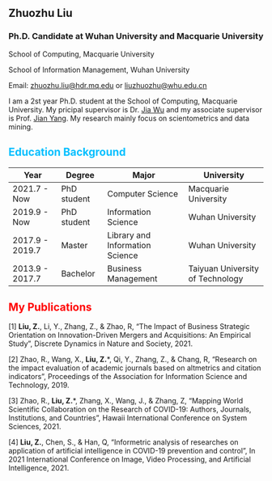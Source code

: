 <!--
 * @Author: Zhuozhu Liu zhuozhu.liu@hdr.mq.edu
 * @Date: 2022-06-01 23:18:09
 * @LastEditors: Zhuozhu Liu
 * @LastEditTime: 2022-06-02 13:19:52
 * @FilePath: /zhuozhuliu.github.io/index.md
-->

## Zhuozhu Liu
### Ph.D. Candidate at Wuhan University and Macquarie University

School of Computing, Macquarie University

School of Information Management, Wuhan University

Email: zhuozhu.liu@hdr.mq.edu or liuzhuozhu@whu.edu.cn 

I am a 2st year Ph.D. student at the School of Computing, Macquarie University. My pricipal supervisor is Dr. <a href="http://web.science.mq.edu.au/~jiawu/">Jia Wu</a> and my associate supervisor is Prof. <a href="http://web.science.mq.edu.au/~jian/">Jian Yang</a>. My research mainly focus on scientometrics and data mining.

## <font color=deepskyblue> Education Background</font>

| Year | Degree | Major | University |
| ----- | ------ | ------- | -------- |
| 2021.7 - Now | PhD student | Computer Science | Macquarie University |
| 2019.9 - Now | PhD student | Information Science | Wuhan University |
| 2017.9 - 2019.7 | Master | Library and Information Science | Wuhan University |
| 2013.9 - 2017.7 | Bachelor | Business Management | Taiyuan University of Technology |


## <font color=red> My Publications</font>

[1] **Liu, Z.**, Li, Y., Zhang, Z., & Zhao, R, “The Impact of Business Strategic Orientation on Innovation-Driven Mergers and Acquisitions: An Empirical Study”, Discrete Dynamics in Nature and Society, 2021. <cr>

[2] Zhao, R., Wang, X., **Liu, Z.***, Qi, Y., Zhang, Z., & Chang, R, “Research on the impact evaluation of academic journals based on altmetrics and citation indicators”, Proceedings of the Association for Information Science and Technology, 2019. <cr>
 
[3] Zhao, R.,  **Liu, Z.***, Zhang, X., Wang, J., & Zhang, Z, “Mapping World Scientific Collaboration on the Research of COVID-19: Authors, Journals, Institutions, and Countries”,  Hawaii International Conference on System Sciences, 2021. <cr>
     
[4] **Liu, Z.**, Chen, S., & Han, Q, “Informetric analysis of researches on application of artificial intelligence in COVID-19 prevention and control”,  In 2021 International Conference on Image, Video Processing, and Artificial Intelligence, 2021. <cr>

